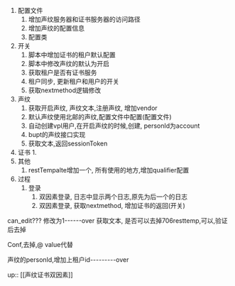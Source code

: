 1. 配置文件
	1. 增加声纹服务器和证书服务器的访问路径
	2. 增加声纹的配置信息
	3. 配置类
2. 开关
	1. 脚本中增加证书的租户默认配置
	2. 脚本中修改声纹的默认为开启
	3. 获取租户是否有证书服务
	4. 租户同步, 更新租户和用户的开关
	5. 获取nextmethod逻辑修改
3. 声纹
	1. 获取开启声纹, 声纹文本,注册声纹, 增加vendor
	2. 默认声纹使用北邮的声纹,配置文件中配置(配置文件)
	3. 自动创建vpl用户,在开启声纹的时候,创建, personId为account
	4. bupt的声纹接口实现
	5. 获取文本,返回sessionToken
4. 证书
	1. 
5. 其他
	1. restTempalte增加一个, 所有使用的地方,增加qualifier配置
6. 过程
	1. 登录
		1. 双因素登录, 日志中显示两个日志,原先为后一个的日志
		2. 双因素登录, 获取nextmethod, 增加证书的返回(开关)


can_edit??? 修改为1------over
获取文本, 是否可以去掉706resttemp,可以,验证后去掉

Conf,去掉,@  value代替 

声纹的personId,增加上租户id---------over


up:: [[声纹证书双因素]]